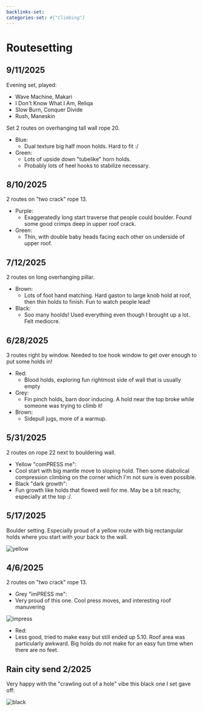 ```yaml
---
backlinks-set: 
categories-set: #{"Climbing"}
---
```

# Routesetting

## 9/11/2025

Evening set, played:

 - Wave Machine, Makari
 - I Don't Know What I Am, Reliqa
 - Slow Burn, Conquer Divide
 - Rush, Maneskin

Set 2 routes on overhanging tall wall rope 20.

 - Blue:
   - Dual texture big half moon holds.  Hard to fit :/
 - Green:
   - Lots of upside down "tubelike" horn holds.
   - Probably lots of heel hooks to stabilize necessary.

## 8/10/2025

2 routes on "two crack" rope 13.  

 - Purple:
   - Exaggeratedly long start traverse that people could boulder.
     Found some good crimps deep in upper roof crack.
 - Green:
   - Thin, with double baby heads facing each other on underside of upper roof.

## 7/12/2025

2 routes on long overhanging pillar.

 - Brown:
   - Lots of foot hand matching.
     Hard gaston to large knob hold at roof, then thin holds to finish.
     Fun to watch people lead!
 - Black:
   - Soo many hoolds!
     Used everything even though I brought up a lot.
     Felt mediocre.

## 6/28/2025

3 routes right by window.  Needed to toe hook window to get over enough to put some holds in!

 - Red:
   - Blood holds, exploring fun rightmost side of wall that is usually empty
 - Grey:
   - Fin pinch holds, barn door inducing.
     A hold near the top broke while someone was trying to climb it!
 - Brown:
   - Sidepull jugs, more of a warmup.

## 5/31/2025

2 routes on rope 22 next to bouldering wall.

 - Yellow "comPRESS me":
  - Cool start with big mantle move to sloping hold.
    Then some diabolical compression climbing on the corner which I'm not sure
    is even possible.
 - Black "dark growth":
  - Fun growth like holds that flowed well for me.
    May be a bit reachy, especially at the top :/.

## 5/17/2025

Boulder setting.
Especially proud of a yellow route with big rectangular holds where you start
with your back to the wall.

![yellow](/docs/climbing/yellow-back-to-wall.jpg)

## 4/6/2025

2 routes on "two crack" rope 13.  

 - Grey "imPRESS me":
  - Very proud of this one.
    Cool press moves, and interesting roof manuvering

![impress](/docs/climbing/impress-me.jpg)

 - Red:
  - Less good, tried to make easy but still ended up 5.10.
    Roof area was particularly awkward.
    Big holds do not make for an easy fun time when there are no feet.

## Rain city send 2/2025

Very happy with the "crawling out of a hole" vibe this black one I set gave off:

![black](/docs/climbing/rcs-black-knobs.jpg)
